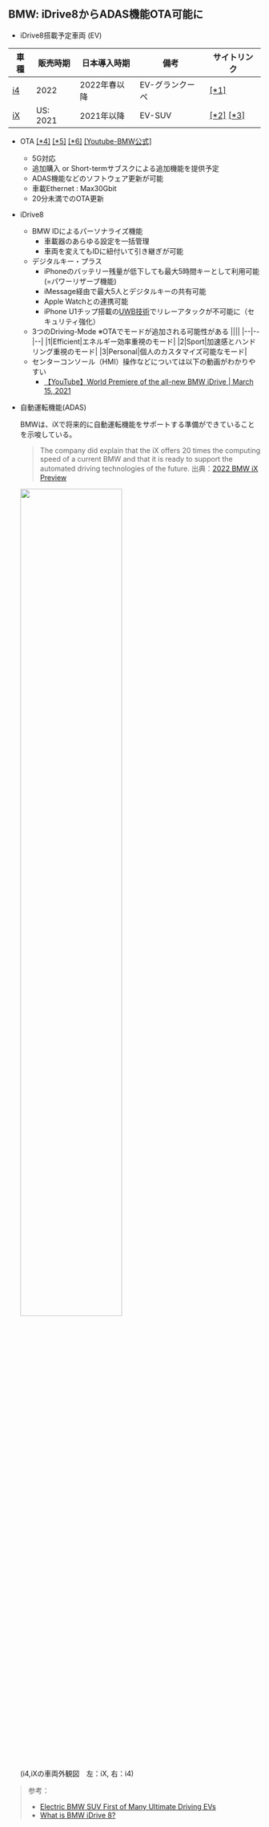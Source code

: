 ## BMW: iDrive8からADAS機能OTA可能に

- iDrive8搭載予定車両 (EV)

|車種|販売時期|日本導入時期|備考|サイトリンク|
|--|--|--|--|--|
|[i4](https://www.bmw.co.jp/ja/all-models/bmw-i/i4/2021/bmw-i4-preview.html)|2022|2022年春以降| EV-グランクーペ | [[*1]](https://online-store.bmw.co.jp/#/pre-book/93/106) |
|[iX](https://www.bmw.co.jp/ja/all-models/bmw-i/bmw-ix-new/2020/Highlights.html)|US: 2021|2021年以降| EV-SUV | [[*2]](https://online-store.bmw.co.jp/#/pre-book/93/95?vc=Qk1XMTYwNzkwNTEwMDgzMg%3D%3D) [[*3]](https://www.jdpower.com/cars/new-car-previews/2022-bmw-ix-preview?make=bmw&model=ix) |

- OTA [[*4]](https://www.jdpower.com/automotive-news/electric-bmw-suv-first-of-many-ultimate-driving-evs?make=bmw&model=) [[*5]](https://www.jdpower.com/cars/shopping-guides/what-is-bmw-idrive-8) [[*6]](https://response.jp/article/2021/01/18/342225.html) [[Youtube-BMW公式]](https://youtu.be/M5U1Fb_Z7Zs?t=602)
  - 5G対応
  - 追加購入 or Short-termサブスクによる追加機能を提供予定
  - ADAS機能などのソフトウェア更新が可能
  - 車載Ethernet : Max30Gbit 
  - 20分未満でのOTA更新 

- iDrive8
  - BMW IDによるパーソナライズ機能
    - 車載器のあらゆる設定を一括管理
    - 車両を変えてもIDに紐付いて引き継ぎが可能
  - デジタルキー・プラス
    - iPhoneのバッテリー残量が低下しても最大5時間キーとして利用可能(=パワーリザーブ機能)
    - iMessage経由で最大5人とデジタルキーの共有可能
    - Apple Watchとの連携可能
    - iPhone U1チップ搭載の[UWB技術](https://news.mynavi.jp/article/20190912-smartphone_word/#:~:text=UWB%E3%81%A8%E3%81%AF%E3%80%8CUltra%20Wide,%E5%B0%91%E3%81%AA%E3%81%84%E3%81%93%E3%81%A8%E3%81%8C%E7%89%B9%E5%BE%B4%E3%81%A7%E3%81%99%E3%80%82)でリレーアタックが不可能に（セキュリティ強化）
  - 3つのDriving-Mode
  ※OTAでモードが追加される可能性がある
    ||||
    |--|--|--|
    |1|Efficient|エネルギー効率重視のモード|
    |2|Sport|加速感とハンドリング重視のモード|
    |3|Personal|個人のカスタマイズ可能なモード|
  - センターコンソール（HMI）操作などについては以下の動画がわかりやすい
    - [【YouTube】World Premiere of the all-new BMW iDrive | March 15, 2021](https://www.youtube.com/watch?v=M7XijeIorQc)

- 自動運転機能(ADAS)
  
  BMWは、iXで将来的に自動運転機能をサポートする準備ができていることを示唆している。
  
  > The company did explain that the iX offers 20 times the computing speed of a current BMW and that it is ready to support the automated driving technologies of the future. 
  > 出典：[2022 BMW iX Preview](https://www.jdpower.com/cars/new-car-previews/2022-bmw-ix-preview?make=bmw&model=ix)

  <img src="img/bmw_2021-03-31%2022-35-46.png" width=65%>

  (i4,iXの車両外観図　左：iX, 右：i4)

> 参考：
> - [Electric BMW SUV First of Many Ultimate Driving EVs](https://www.jdpower.com/automotive-news/electric-bmw-suv-first-of-many-ultimate-driving-evs?make=bmw&model=)
> - [What is BMW iDrive 8?](https://www.jdpower.com/cars/shopping-guides/what-is-bmw-idrive-8)